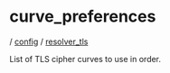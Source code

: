 # curve_preferences

/ [config](/ref/config/index.md) / [resolver_tls](/ref/config/config/resolver_tls/index.md) 

List of TLS cipher curves to use in order.

